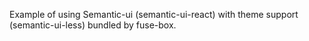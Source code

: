 Example of using Semantic-ui (semantic-ui-react) with theme support (semantic-ui-less) bundled by fuse-box.

